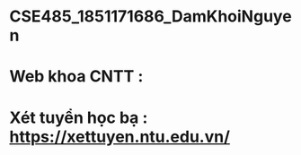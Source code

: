 # CSE485_1851171686_DamKhoiNguyen
# Web khoa CNTT : 
# Xét tuyển học bạ : https://xettuyen.ntu.edu.vn/
